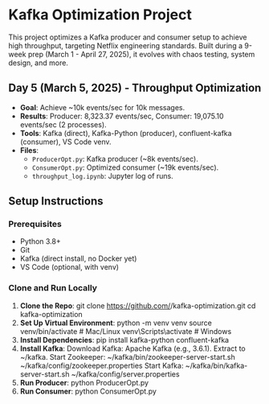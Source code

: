 # Kafka Optimization Project

This project optimizes a Kafka producer and consumer setup to achieve high throughput, targeting Netflix engineering standards. Built during a 9-week prep (March 1 - April 27, 2025), it evolves with chaos testing, system design, and more.

## Day 5 (March 5, 2025) - Throughput Optimization
- **Goal**: Achieve ~10k events/sec for 10k messages.
- **Results**: Producer: 8,323.37 events/sec, Consumer: 19,075.10 events/sec (2 processes).
- **Tools**: Kafka (direct), Kafka-Python (producer), confluent-kafka (consumer), VS Code venv.
- **Files**:
  - `ProducerOpt.py`: Kafka producer (~8k events/sec).
  - `ConsumerOpt.py`: Optimized consumer (~19k events/sec).
  - `throughput_log.ipynb`: Jupyter log of runs.

## Setup Instructions
### Prerequisites
- Python 3.8+
- Git
- Kafka (direct install, no Docker yet)
- VS Code (optional, with venv)

### Clone and Run Locally
1. **Clone the Repo**:
   git clone https://github.com/<your-username>/kafka-optimization.git
   cd kafka-optimization
2. **Set Up Virtual Environment**:
   python -m venv venv
   source venv/bin/activate  # Mac/Linux
   venv\Scripts\activate     # Windows
3. **Install Dependencies**:
   pip install kafka-python confluent-kafka
4. **Install Kafka**:
   Download Kafka: Apache Kafka (e.g., 3.6.1).
   Extract to ~/kafka.
   Start Zookeeper: ~/kafka/bin/zookeeper-server-start.sh ~/kafka/config/zookeeper.properties
   Start Kafka: ~/kafka/bin/kafka-server-start.sh ~/kafka/config/server.properties
5. **Run Producer**:
   python ProducerOpt.py
6. **Run Consumer**:
   python ConsumerOpt.py